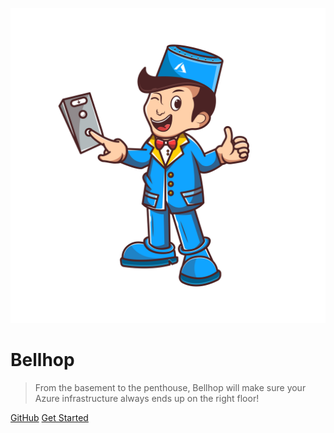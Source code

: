 <!-- _coverpage.md -->

![logo](./images/logo.png ':size=33%')

# Bellhop <small v-text="release"></small>
> From the basement to the penthouse, Bellhop will make sure your Azure infrastructure always ends up on the right floor!

[GitHub](https://github.com/Azure/bellhop)
[Get Started](/README.md)
